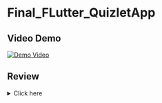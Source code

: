 # Final_FLutter_QuizletApp

## Video Demo
 
[![Demo Video](https://img.youtube.com/vi/qDVISkVTMK8/0.jpg)](https://youtu.be/qDVISkVTMK8)

## Review

<details>
  <summary>Click here</summary>

  <div align="center">
    <img src="imgs/Picture1.png" alt="Ảnh Review 1" width="200" />
    <img src="imgs/Picture2.png" alt="Ảnh Review 2" width="200" />
    <img src="imgs/Picture3.png" alt="Ảnh Review 3" width="200" />
    <img src="imgs/Picture4.png" alt="Ảnh Review 4" width="200" />
    <br>
    <img src="imgs/Picture5.png" alt="Ảnh Review 5" width="200" />
    <img src="imgs/Picture6.png" alt="Ảnh Review 6" width="200" />
    <img src="imgs/Picture7.png" alt="Ảnh Review 7" width="200" />
    <img src="imgs/Picture8.png" alt="Ảnh Review 8" width="200" />
    <br>
    <img src="imgs/Picture9.png" alt="Ảnh Review 9" width="200" />
    <img src="imgs/Picture10.png" alt="Ảnh Review 10" width="200" />
    <img src="imgs/Picture11.png" alt="Ảnh Review 11" width="200" />
    <img src="imgs/Picture12.png" alt="Ảnh Review 12" width="200" />
    <br>
    <img src="imgs/Picture13.png" alt="Ảnh Review 13" width="200" />
    <img src="imgs/Picture14.png" alt="Ảnh Review 14" width="200" />
  </div>
  
</details>

